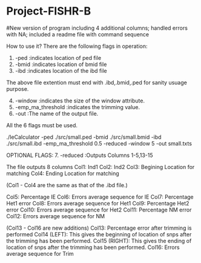 # Project-FISHR-B
#New version of program including 4 additional columns; handled errors with NA; included a readme file with command sequence

How to use it? 
There are the following flags in operation:
1. -ped :indicates location of ped file
2. -bmid :indicates location of bmid file
3. -ibd  :indicates location of the ibd file

The above file extention must end with .ibd,.bmid,.ped for sanity usuage purpose.

4. -window  :indicates the size of the window attribute.       
5. -emp_ma_threshold :indicates the trimming value.         
6. -out :The name of the output file.


All the 6 flags must be used. 
  
./IeCalculator -ped ./src/small.ped -bmid ./src/small.bmid -ibd ./src/small.ibd -emp_ma_threshold 0.5 -reduced -window 5 -out small.txts

OPTIONAL FLAGS:
7. -reduced  :Outputs Columns 1-5,13-15



The file outputs 8 columns 
Col1: Ind1
Col2: Ind2
Col3: Begining Location for matching
Col4: Ending Location for matching

(Col1 - Col4 are the same as that of the .ibd file.)

Col5: Percentage IE
Col6: Errors average sequence for IE
Col7: Percentage Het1 error
Col8: Errors average sequence for Het1
Col9: Percentage Het2 error
Col10: Errors average sequence for Het2
Col11: Percentage NM error
Col12: Errors average sequence for NM


(Col13 - Col16 are	new additions)
Col13: Percentage error after trimming is performed
Col14 (LEFT): This gives the beginning of location of snps after the trimming has been performed. 
Col15 (RIGHT): This gives the ending of location of snps after the trimming has been performed. 
Col16: Errors average sequence for Trim






